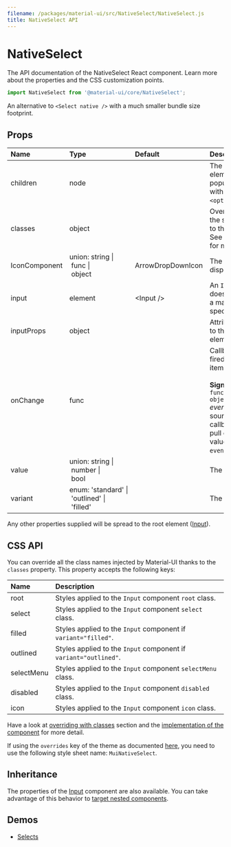 ```yaml
---
filename: /packages/material-ui/src/NativeSelect/NativeSelect.js
title: NativeSelect API
---
```


<!--- This documentation is automatically generated, do not try to edit it. -->

# NativeSelect

<p class="description">The API documentation of the NativeSelect React component. Learn more about the properties and the CSS customization points.</p>

```js
import NativeSelect from '@material-ui/core/NativeSelect';
```

An alternative to `<Select native />` with a much smaller bundle size footprint.

## Props

| Name | Type | Default | Description |
|:-----|:-----|:--------|:------------|
| <span class="prop-name">children</span> | <span class="prop-type">node |   | The option elements to populate the select with. Can be some `<option>` elements. |
| <span class="prop-name">classes</span> | <span class="prop-type">object |   | Override or extend the styles applied to the component. See [CSS API](#css-api) below for more details. |
| <span class="prop-name">IconComponent</span> | <span class="prop-type">union:&nbsp;string&nbsp;&#124;<br>&nbsp;func&nbsp;&#124;<br>&nbsp;object<br> | <span class="prop-default">ArrowDropDownIcon</span> | The icon that displays the arrow. |
| <span class="prop-name">input</span> | <span class="prop-type">element | <span class="prop-default">&lt;Input /></span> | An `Input` element; does not have to be a material-ui specific `Input`. |
| <span class="prop-name">inputProps</span> | <span class="prop-type">object |   | Attributes applied to the `select` element. |
| <span class="prop-name">onChange</span> | <span class="prop-type">func |   | Callback function fired when a menu item is selected.<br><br>**Signature:**<br>`function(event: object) => void`<br>*event:* The event source of the callback. You can pull out the new value by accessing `event.target.value`. |
| <span class="prop-name">value</span> | <span class="prop-type">union:&nbsp;string&nbsp;&#124;<br>&nbsp;number&nbsp;&#124;<br>&nbsp;bool<br> |   | The input value. |
| <span class="prop-name">variant</span> | <span class="prop-type">enum:&nbsp;'standard'&nbsp;&#124;<br>&nbsp;'outlined'&nbsp;&#124;<br>&nbsp;'filled'<br> |   | The variant to use. |

Any other properties supplied will be spread to the root element ([Input](/api/input/)).

## CSS API

You can override all the class names injected by Material-UI thanks to the `classes` property.
This property accepts the following keys:


| Name | Description |
|:-----|:------------|
| <span class="prop-name">root</span> | Styles applied to the `Input` component `root` class.
| <span class="prop-name">select</span> | Styles applied to the `Input` component `select` class.
| <span class="prop-name">filled</span> | Styles applied to the `Input` component if `variant="filled"`.
| <span class="prop-name">outlined</span> | Styles applied to the `Input` component if `variant="outlined"`.
| <span class="prop-name">selectMenu</span> | Styles applied to the `Input` component `selectMenu` class.
| <span class="prop-name">disabled</span> | Styles applied to the `Input` component `disabled` class.
| <span class="prop-name">icon</span> | Styles applied to the `Input` component `icon` class.

Have a look at [overriding with classes](/customization/overrides/#overriding-with-classes) section
and the [implementation of the component](https://github.com/mui-org/material-ui/tree/master/packages/material-ui/src/NativeSelect/NativeSelect.js)
for more detail.

If using the `overrides` key of the theme as documented
[here](/customization/themes/#customizing-all-instances-of-a-component-type),
you need to use the following style sheet name: `MuiNativeSelect`.

## Inheritance

The properties of the [Input](/api/input/) component are also available.
You can take advantage of this behavior to [target nested components](/guides/api/#spread).

## Demos

- [Selects](/demos/selects/)

